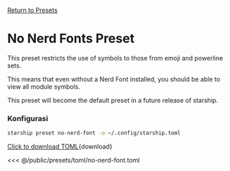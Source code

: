 [Return to Presets](./#no-nerd-fonts)

# No Nerd Fonts Preset

This preset restricts the use of symbols to those from emoji and powerline sets.

This means that even without a Nerd Font installed, you should be able to view all module symbols.

This preset will become the default preset in a future release of starship.

### Konfigurasi

```sh
starship preset no-nerd-font -o ~/.config/starship.toml
```

[Click to download TOML](/presets/toml/no-nerd-font.toml){download}

<<< @/public/presets/toml/no-nerd-font.toml
